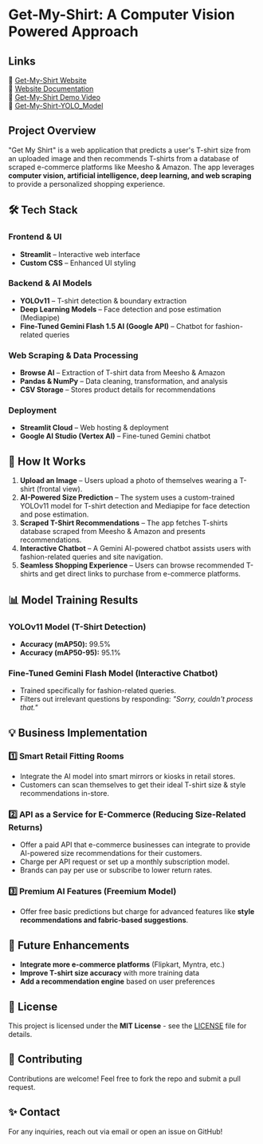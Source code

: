 # Get-My-Shirt: A Computer Vision Powered Approach

## Links
🔗 [Get-My-Shirt Website](https://get-my-shirt.streamlit.app/)  
🔗 [Website Documentation](https://docs.google.com/document/d/1pUVNLvaKnK0ZBJ5hR4H6tP-Kt6ChOVKLsWBKlJjPVAU/edit?usp=sharing)  
🔗 [Get-My-Shirt Demo Video](https://youtu.be/CqCzhZlZPBo) <br/>
🔗 [Get-My-Shirt-YOLO_Model](https://colab.research.google.com/drive/1ughT0yDnSG0hD1A4nJMxJVt3OPfKWq3t?usp=sharing)

## Project Overview
"Get My Shirt" is a web application that predicts a user's T-shirt size from an uploaded image and then recommends T-shirts from a database of scraped e-commerce platforms like Meesho & Amazon. The app leverages **computer vision, artificial intelligence, deep learning, and web scraping** to provide a personalized shopping experience.



## 🛠 Tech Stack
### Frontend & UI
- **Streamlit** – Interactive web interface
- **Custom CSS** – Enhanced UI styling

### Backend & AI Models
- **YOLOv11** – T-shirt detection & boundary extraction
- **Deep Learning Models** – Face detection and pose estimation (Mediapipe)
- **Fine-Tuned Gemini Flash 1.5 AI (Google API)** – Chatbot for fashion-related queries

### Web Scraping & Data Processing
- **Browse AI** – Extraction of T-shirt data from Meesho & Amazon
- **Pandas & NumPy** – Data cleaning, transformation, and analysis
- **CSV Storage** – Stores product details for recommendations

### Deployment
- **Streamlit Cloud** – Web hosting & deployment
- **Google AI Studio (Vertex AI)** – Fine-tuned Gemini chatbot



## 🚀 How It Works
1. **Upload an Image** – Users upload a photo of themselves wearing a T-shirt (frontal view).
2. **AI-Powered Size Prediction** – The system uses a custom-trained YOLOv11 model for T-shirt detection and Mediapipe for face detection and pose estimation.
3. **Scraped T-Shirt Recommendations** – The app fetches T-shirts database scraped from Meesho & Amazon and presents recommendations.
4. **Interactive Chatbot** – A Gemini AI-powered chatbot assists users with fashion-related queries and site navigation.
5. **Seamless Shopping Experience** – Users can browse recommended T-shirts and get direct links to purchase from e-commerce platforms.



## 📊 Model Training Results
### YOLOv11 Model (T-Shirt Detection)
- **Accuracy (mAP50):** 99.5%
- **Accuracy (mAP50-95):** 95.1%

### Fine-Tuned Gemini Flash Model (Interactive Chatbot)
- Trained specifically for fashion-related queries.
- Filters out irrelevant questions by responding: *"Sorry, couldn't process that."*



## 💡 Business Implementation
### 1️⃣ Smart Retail Fitting Rooms
- Integrate the AI model into smart mirrors or kiosks in retail stores.
- Customers can scan themselves to get their ideal T-shirt size & style recommendations in-store.

### 2️⃣ API as a Service for E-Commerce (Reducing Size-Related Returns)
- Offer a paid API that e-commerce businesses can integrate to provide AI-powered size recommendations for their customers.
- Charge per API request or set up a monthly subscription model.
- Brands can pay per use or subscribe to lower return rates.

### 3️⃣ Premium AI Features (Freemium Model)
- Offer free basic predictions but charge for advanced features like **style recommendations and fabric-based suggestions**.



## 🔮 Future Enhancements
- **Integrate more e-commerce platforms** (Flipkart, Myntra, etc.)
- **Improve T-shirt size accuracy** with more training data
- **Add a recommendation engine** based on user preferences



## 📜 License
This project is licensed under the **MIT License** - see the [LICENSE](LICENSE) file for details.

## 🤝 Contributing
Contributions are welcome! Feel free to fork the repo and submit a pull request.



## ✨ Contact
For any inquiries, reach out via email or open an issue on GitHub!
